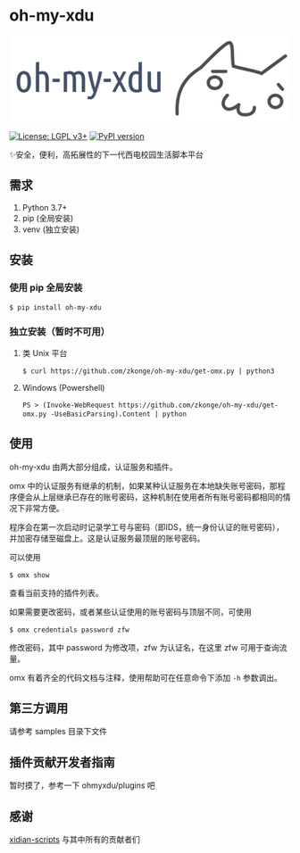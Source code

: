 # oh-my-xdu

![oh-my-xdu](art/ohmyxdu.svg)

[![License: LGPL v3+](https://img.shields.io/badge/License-LGPL%20v3+-blue.svg)](https://www.gnu.org/licenses/lgpl-3.0)
[![PyPI version](https://badge.fury.io/py/oh-my-xdu.svg)](https://badge.fury.io/py/oh-my-xdu)

✨安全，便利，高拓展性的下一代西电校园生活脚本平台

## 需求
1. Python 3.7+
2. pip (全局安装)
3. venv (独立安装)

## 安装

### 使用 pip 全局安装

```shell script
$ pip install oh-my-xdu
```

### 独立安装（暂时不可用）

1. 类 Unix 平台
    ```shell script
    $ curl https://github.com/zkonge/oh-my-xdu/get-omx.py | python3
    ```

2. Windows (Powershell)
    ```shell script
    PS > (Invoke-WebRequest https://github.com/zkonge/oh-my-xdu/get-omx.py -UseBasicParsing).Content | python
    ```

## 使用

oh-my-xdu 由两大部分组成，认证服务和插件。

omx 中的认证服务有继承的机制，如果某种认证服务在本地缺失账号密码，那程序便会从上层继承已存在的账号密码，这种机制在使用者所有账号密码都相同的情况下非常方便。

程序会在第一次启动时记录学工号与密码（即IDS，统一身份认证的账号密码），并加密存储至磁盘上。这是认证服务最顶层的账号密码。

可以使用
```shell script
$ omx show
```
查看当前支持的插件列表。

如果需要更改密码，或者某些认证使用的账号密码与顶层不同，可使用
```shell script
$ omx credentials password zfw
```
修改密码，其中 password 为修改项，zfw 为认证名，在这里 zfw 可用于查询流量。

omx 有着齐全的代码文档与注释，使用帮助可在任意命令下添加 `-h` 参数调出。

## 第三方调用
请参考 samples 目录下文件

## 插件贡献开发者指南
暂时摸了，参考一下 ohmyxdu/plugins 吧

## 感谢
[xidian-scripts](https://github.com/xdlinux/xidian-scripts) 与其中所有的贡献者们
